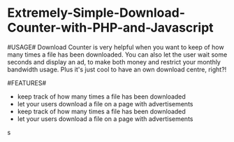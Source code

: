 Extremely-Simple-Download-Counter-with-PHP-and-Javascript
=========================================================

#USAGE#
Download Counter is very helpful when you want to keep of how many times a file has been downloaded.
You can also let the user wait some seconds and display an ad, to make both money and restrict your monthly bandwidth usage.
Plus it's just cool to have an own download centre, right?!

#FEATURES#
- keep track of how many times a file has been downloaded
- let your users download a file on a page with advertisements
- keep track of how many times a file has been downloaded
- let your users download a file on a page with advertisements

s